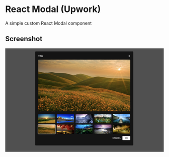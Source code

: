 # React Modal (Upwork)

A simple custom React Modal component

## Screenshot

![Screenshot](https://github.com/garikaijenje/upwork-0001/blob/e7c3f969a7b8f9b6cb6f8ff2eea8bf4206211154/screenshot.png)
